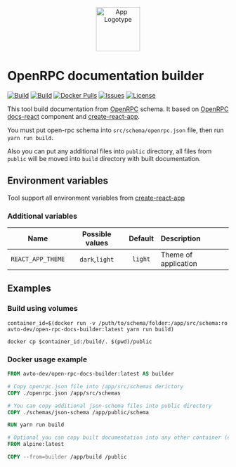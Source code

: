 <div align="center">
  <img src="https://habrastorage.org/webt/bl/zs/iw/blzsiwdibuwuxbrz4sfx2av0pew.png" alt="App Logotype" width="100" />
</div>

# OpenRPC documentation builder

[![Build][badge_automated]][link_hub]
[![Build][badge_build]][link_hub]
[![Docker Pulls][badge_pulls]][link_hub]
[![Issues][badge_issues]][link_issues]
[![License][badge_license]][link_license]

This tool build documentation from [OpenRPC] schema.
It based on [OpenRPC docs-react][openrpc-docs-react] component and [create-react-app].

You must put open-rpc schema into `src/schema/openrpc.json` file, then run `yarn run build`.  

Also you can put any additional files into `public` directory,
all files from `public` will be moved into `build` directory with built documentation.

## Environment variables

Tool support all environment variables from [create-react-app]

### Additional variables

Name | Possible values | Default | Description
:---:|:---:|:---:|:---
`REACT_APP_THEME` | `dark`,`light` | `light` | Theme of application

## Examples

### Build using volumes

```shell script
container_id=$(docker run -v /puth/to/schema/folder:/app/src/schema:ro avto-dev/open-rpc-docs-builder:latest yarn run build)

docker cp $container_id:/build/. $(pwd)/public
```

### Docker usage example

```dockerfile
FROM avto-dev/open-rpc-docs-builder:latest AS builder

# Copy openrpc.json file into /app/src/schemas derictory
COPY ./openrpc.json /app/src/schemas

# You can copy additional json-schema files into public directory
COPY ./schemas/json-schema /app/public/schema

RUN yarn run build

# Optional you can copy built documentation into any other container (e.g nginx)
FROM alpine:latest

COPY --from=builder /app/build /public
```

[OpenRPC]:https://spec.open-rpc.org/
[openrpc-docs-react]:https://github.com/open-rpc/docs-react
[create-react-app]:https://github.com/facebook/create-react-app
[badge_automated]:https://img.shields.io/docker/automated/avto-dev/open-rpc-docs-builder.svg?style=flat-square&maxAge=30
[badge_pulls]:https://img.shields.io/docker/pulls/avto-dev/open-rpc-docs-builder.svg?style=flat-square&maxAge=30
[badge_issues]:https://img.shields.io/github/issues/avto-dev/open-rpc-docs-builder.svg?style=flat-square&maxAge=30
[badge_build]:https://img.shields.io/docker/build/avto-dev/open-rpc-docs-builder.svg?style=flat-square&maxAge=30
[badge_license]:https://img.shields.io/github/license/avto-dev/open-rpc-docs-builder.svg?style=flat-square&maxAge=30
[link_hub]:https://hub.docker.com/r/avto-dev/open-rpc-docs-builder/
[link_license]:https://github.com/avto-dev/open-rpc-docs-builder/blob/master/LICENSE
[link_issues]:https://github.com/avto-dev/open-rpc-docs-builder/issues
